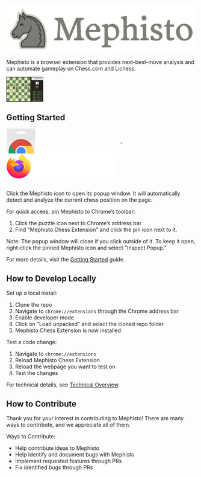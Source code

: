 ![alt text](https://raw.githubusercontent.com/AlexPetrusca/Mephisto/master/res/mephisto_banner_lowercase.png)

Mephisto is a browser extension that provides next-best-move analysis and can automate gameplay on Chess.com and Lichess.

<img src="https://github.com/AlexPetrusca/Mephisto/blob/master/res/puzzle_rush_demo.gif" align="center" height="66px" />

## Getting Started

<a href="https://chrome.google.com/webstore/detail/mephisto-chess-extension/ihpdlpgcjepplokoncjelcbbcedgnanp" style="border: 1px solid white">
  <img src="https://github.com/AlexPetrusca/Mephisto/blob/master/res/chrome-web-store.png" align="center" height="66px" />
</a>
&nbsp;&nbsp;&nbsp;&nbsp;
<a href="https://addons.mozilla.org/en-US/firefox/addon/mephisto-chess-extension">
  <img src="https://github.com/AlexPetrusca/Mephisto/blob/master/res/firefox_web_store.png" align="center" height="66px" />
</a>
<br>
<br>

Click the Mephisto icon to open its popup window. It will automatically detect and analyze the current chess position on the page.

For quick access, pin Mephisto to Chrome’s toolbar:
1. Click the puzzle icon next to Chrome’s address bar.
2. Find "Mephisto Chess Extension" and click the pin icon next to it.

Note: The popup window will close if you click outside of it. To keep it open, right-click the pinned Mephisto icon and select "Inspect Popup."

For more details, visit the [Getting Started](https://github.com/AlexPetrusca/Mephisto/wiki/Getting-Started) guide.

## How to Develop Locally
Set up a local install:
1. Clone the repo
2. Navigate to `chrome://extensions` through the Chrome address bar
3. Enable developer mode
4. Click on "Load unpacked" and select the cloned repo folder
5. Mephisto Chess Extension is now installed

Test a code change:
1. Navigate to `chrome://extensions`
2. Reload Mephisto Chess Extension
3. Reload the webpage you want to test on
4. Test the changes

For technical details, see [Technical Overview](https://github.com/AlexPetrusca/Mephisto/wiki/Technical-Overview).


## How to Contribute
Thank you for your interest in contributing to Mephisto! There are many ways to contribute, and we appreciate all of them.

Ways to Contribute:
- Help contribute ideas to Mephisto
- Help identify and document bugs with Mephisto
- Implement requested features through PRs
- Fix identified bugs through PRs
